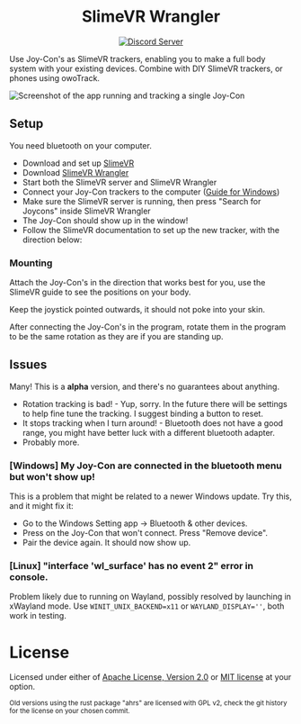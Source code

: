 <div align="center">

# SlimeVR Wrangler

[![Discord Server](https://img.shields.io/discord/817184208525983775?color=7389D8&label=Discord%20&logo=discord&logoColor=FFFFFF)](https://discord.gg/slimevr)
</div>

Use Joy-Con's as SlimeVR trackers, enabling you to make a full body system with your existing devices. Combine with DIY SlimeVR trackers, or phones using owoTrack.

![Screenshot of the app running and tracking a single Joy-Con](screenshot.png)

## Setup
You need bluetooth on your computer.
* Download and set up [SlimeVR](https://docs.slimevr.dev/server-setup/initial-setup.html)
* Download [SlimeVR Wrangler](https://github.com/carl-anders/slimevr-wrangler/releases/latest/download/slimevr-wrangler.exe)
* Start both the SlimeVR server and SlimeVR Wrangler 
* Connect your Joy-Con trackers to the computer ([Guide for Windows](https://www.digitaltrends.com/gaming/how-to-connect-a-nintendo-switch-controller-to-a-pc/))
* Make sure the SlimeVR server is running, then press "Search for Joycons" inside SlimeVR Wrangler
* The Joy-Con should show up in the window!
* Follow the SlimeVR documentation to set up the new tracker, with the direction below:

### Mounting

Attach the Joy-Con's in the direction that works best for you, use the SlimeVR guide to see the positions on your body.

Keep the joystick pointed outwards, it should not poke into your skin.

After connecting the Joy-Con's in the program, rotate them in the program to be the same rotation as they are if you are standing up.

## Issues

Many! This is a **alpha** version, and there's no guarantees about anything.

* Rotation tracking is bad! - Yup, sorry. In the future there will be settings to help fine tune the tracking. I suggest binding a button to reset.
* It stops tracking when I turn around! - Bluetooth does not have a good range, you might have better luck with a different bluetooth adapter.
* Probably more.

### [Windows] My Joy-Con are connected in the bluetooth menu but won't show up!

This is a problem that might be related to a newer Windows update. Try this, and it might fix it:
* Go to the Windows Setting app -> Bluetooth & other devices.
* Press on the Joy-Con that won't connect. Press "Remove device".
* Pair the device again. It should now show up.

### [Linux] "interface 'wl_surface' has no event 2" error in console.

Problem likely due to running on Wayland, possibly resolved by launching in xWayland mode.
Use ```WINIT_UNIX_BACKEND=x11``` or ```WAYLAND_DISPLAY=''```, both work in testing.

# License
Licensed under either of <a href="LICENSE-APACHE">Apache License, Version 2.0</a> or <a href="LICENSE-MIT">MIT license</a> at your option.

<sup>Old versions using the rust package "ahrs" are licensed with GPL v2, check the git history for the license on your chosen commit.</sup>
